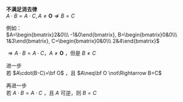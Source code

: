 **不满足消去律**    
 $A\cdot B=A\cdot C,A\neq\mathbf O\not    
\Rightarrow B=C$     
    
例如：    
 $A=\begin{bmatrix}2&0\\\ -1&0\end{bmatrix},    
B=\begin{bmatrix}0&0\\\ 1&3\end{bmatrix},    
C=\begin{bmatrix}0&0\\\ 2&4\end{bmatrix}$     
    
 $\Rightarrow A\cdot B=A\cdot C，A\neq \mathbf O$ ，但是 $B\neq C$     
    
进一步    
若 $A\cdot(B-C)=\bf O$ ，且 $A\neq\bf O    
\not\Rightarrow B=C$     
    
再进一步    
若 $A\cdot B=A\cdot C$ ，且 $A$ 可逆，则 $B=C$     
